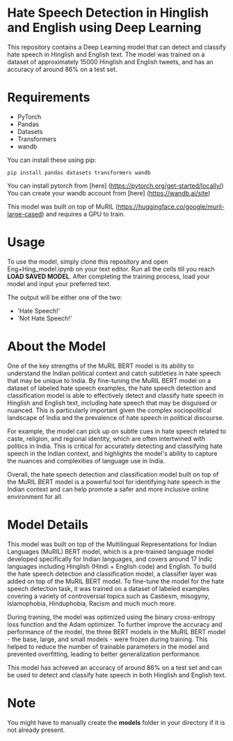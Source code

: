 # Hate Speech Detection in Hinglish and English using Deep Learning
This repository contains a Deep Learning model that can detect and classify hate speech in Hinglish and English text. The model was trained on a dataset of approximately 15000 Hinglish and English tweets, and has an accuracy of around 86% on a test set. 

# Requirements
- PyTorch
- Pandas
- Datasets
- Transformers
- wandb

You can install these using pip:
```
pip install pandas datasets transformers wandb

```

You can install pytorch from [here] (https://pytorch.org/get-started/locally/)
You can create your wandb account from [here] (https://wandb.ai/site)

This model was built on top of MuRIL (https://huggingface.co/google/muril-large-cased) and requires a GPU to train. 

# Usage
To use the model, simply clone this repository and open Eng+Hing_model.ipynb on your text editor. Run all the cells till you reach **LOAD SAVED MODEL**. After completing the training process, load your model and input your preferred text. 

The output will be either one of the two:
- 'Hate Speech!'
- 'Not Hate Speech!'

# About the Model
One of the key strengths of the MuRIL BERT model is its ability to understand the Indian political context and catch subtleties in hate speech that may be unique to India. By fine-tuning the MuRIL BERT model on a dataset of labeled hate speech examples, the hate speech detection and classification model is able to effectively detect and classify hate speech in Hinglish and English text, including hate speech that may be disguised or nuanced. This is particularly important given the complex sociopolitical landscape of India and the prevalence of hate speech in political discourse.

For example, the model can pick up on subtle cues in hate speech related to caste, religion, and regional identity, which are often intertwined with politics in India. This is critical for accurately detecting and classifying hate speech in the Indian context, and highlights the model's ability to capture the nuances and complexities of language use in India.

Overall, the hate speech detection and classification model built on top of the MuRIL BERT model is a powerful tool for identifying hate speech in the Indian context and can help promote a safer and more inclusive online environment for all.

# Model Details
This model was built on top of the Multilingual Representations for Indian Languages (MuRIL) BERT model, which is a pre-trained language model developed specifically for Indian languages, and covers around 17 Indic languages including Hinglish (Hindi + English code) and English. To build the hate speech detection and classification model, a classifier layer was added on top of the MuRIL BERT model. To fine-tune the model for the hate speech detection task, it was trained on a dataset of labeled examples covering a variety of controversial topics such as Castiesm, misogyny, Islamophobia, Hinduphobia, Racism and much much more.

During training, the model was optimized using the binary cross-entropy loss function and the Adam optimizer. To further improve the accuracy and performance of the model, the three BERT models in the MuRIL BERT model - the base, large, and small models - were frozen during training. This helped to reduce the number of trainable parameters in the model and prevented overfitting, leading to better generalization performance.

This model has achieved an accuracy of around 86% on a test set and can be used to detect and classify hate speech in both Hinglish and English text.

# Note
You might have to manually create the **models** folder in your directory if it is not already present.
